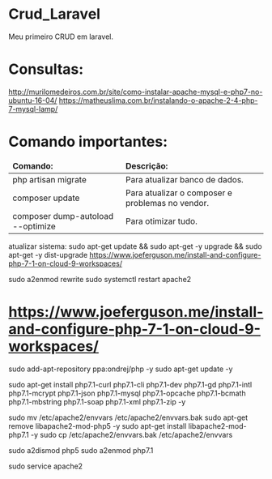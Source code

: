 
# Crud_Laravel
Meu primeiro CRUD em laravel.

# Consultas:
http://murilomedeiros.com.br/site/como-instalar-apache-mysql-e-php7-no-ubuntu-16-04/
https://matheuslima.com.br/instalando-o-apache-2-4-php-7-mysql-lamp/

# Comando importantes:
<table><thead><tr><td><b>Comando:</b></td><td><b>Descrição:</b></td></tr></thead>
<tbody>
<tr>    <td>php artisan migrate</td>                     <td>Para atualizar banco de dados.</td>
</tr>
<tr>    <td>composer update</td>                         <td>Para atualizar o composer e problemas no vendor.</td>
</tr>
<tr>    <td>composer dump-autoload --optimize</td>       <td>Para otimizar tudo.</td>
</tr>
</tbody>
</table>

atualizar sistema:
sudo apt-get update && sudo apt-get -y upgrade && sudo apt-get -y dist-upgrade
https://www.joeferguson.me/install-and-configure-php-7-1-on-cloud-9-workspaces/

sudo a2enmod rewrite
sudo systemctl restart apache2


# https://www.joeferguson.me/install-and-configure-php-7-1-on-cloud-9-workspaces/
sudo add-apt-repository ppa:ondrej/php -y
sudo apt-get update -y
 
sudo apt-get install php7.1-curl php7.1-cli php7.1-dev php7.1-gd php7.1-intl php7.1-mcrypt php7.1-json php7.1-mysql php7.1-opcache php7.1-bcmath php7.1-mbstring php7.1-soap php7.1-xml php7.1-zip -y
 
sudo mv /etc/apache2/envvars /etc/apache2/envvars.bak
sudo apt-get remove libapache2-mod-php5 -y
sudo apt-get install libapache2-mod-php7.1 -y
sudo cp /etc/apache2/envvars.bak /etc/apache2/envvars
 
sudo a2dismod php5
sudo a2enmod php7.1
 
sudo service apache2